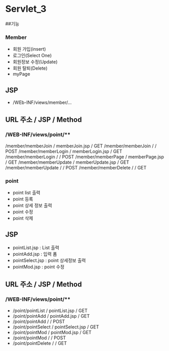 # Servlet_3
 
##기능 

### Member
 - 회원 가입(insert)
 - 로그인(Select One)
 - 회원정보 수정(Update)
 - 회원 탈퇴(Delete)
 - myPage
 
 ## JSP
  - /WEb-INF/views/member/...
  
## URL 주소				/	JSP				/ Method
### /WEB-INF/views/point/**
/member/memberJoin		/ memberJoin.jsp	/ GET
/member/memberJoin		/					/ POST
/member/memberLogin		/ memberLogin.jsp	/ GET
/member/memberLogin		/ 					/ POST
/member/memberPage		/ memberPage.jsp	/ GET
/member/memberUpdate	/ memberUpdate.jsp	/ GET
/member/memberUpdate	/					/ POST
/member/memberDelete	/					/ GET
### point
 - point list 출력
 - point 등록
 - point 상세 정보 출력 
 - point 수정
 - point 삭제
 
 
## JSP
 - pointList.jsp	: List 출력
 - pointAdd.jsp		: 입력 폼
 - pointSelect.jsp	: point 상세정보 출력 
 - pointMod.jsp		: point 수정
 
## URL 주소				/	JSP				/ Method
### /WEB-INF/views/point/**
 - /point/pointList		/ pointList.jsp		/ GET
 - /point/pointAdd		/ pointAdd.jsp		/ GET
 - /point/pointAdd		/					/ POST
 - /point/pointSelect	/ pointSelect.jsp	/ GET
 - /point/pointMod		/ pointMod.jsp		/ GET
 - /point/pointMod		/					/ POST
 - /point/pointDelete	/					/ GET
 

 
